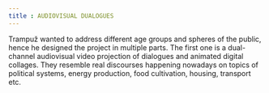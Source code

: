```yaml
---
title : AUDIOVISUAL DUALOGUES
---
```

Trampuž wanted to address different age groups and spheres of the public, hence he designed the project in multiple parts. The first one is a dual-channel audiovisual video projection of dialogues and animated digital collages. They resemble real discourses happening nowadays on topics of political systems, energy production, food cultivation, housing, transport etc.